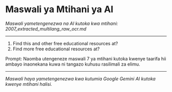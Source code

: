 # Maswali ya Mtihani ya AI
*Maswali yametengenezwa na AI kutoka kwa mtihani: 2007_extracted_multilang_raw_ocr.md*

---

1.  Find this and other free educational resources at?
2.  Find more free educational resources at?

Prompt: Naomba utengeneze maswali 7 ya mtihani kutoka kwenye taarifa hii ambayo inaonekana kuwa ni tangazo kuhusu rasilimali za elimu.

---
*Maswali haya yametengenezwa kwa kutumia Google Gemini AI kutoka kwenye mtihani halisi.*
